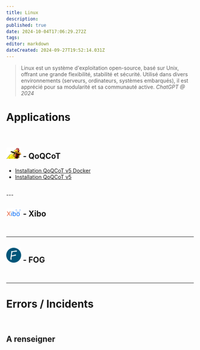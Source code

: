 ```yaml
---
title: Linux
description: 
published: true
date: 2024-10-04T17:06:29.272Z
tags: 
editor: markdown
dateCreated: 2024-09-27T19:52:14.031Z
---
```


> Linux est un système d'exploitation open-source, basé sur Unix, offrant une grande flexibilité, stabilité et sécurité. Utilisé dans divers environnements (serveurs, ordinateurs, systèmes embarqués), il est apprécié pour sa modularité et sa communauté active.
*ChatGPT @ 2024*

# Applications
<br>

## <img src="/qoqcot/icon_chicken.png" alt="QoQCoT" width="40"> - QoQCoT
- [Installation QoQCoT v5 Docker](/system/linux/qoqcot_v5_docker)
- [Installation QoQCoT v5](https://sourcesup.renater.fr/wiki/qoq-cot/installation_v5.0_mac_bec)
<br>
---

## <img src="/icon_xibo.png" alt="XIBO" width="40"> - Xibo

<br>

---
## <img src="/icon_fog.png" alt="FOG" width="40"> - FOG

<br> 

---

# Errors / Incidents
<br>

## A renseigner